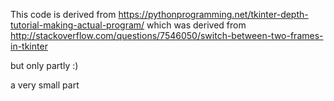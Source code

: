 This code is derived from https://pythonprogramming.net/tkinter-depth-tutorial-making-actual-program/
which was derived from http://stackoverflow.com/questions/7546050/switch-between-two-frames-in-tkinter

but only partly :) 

a very small part

